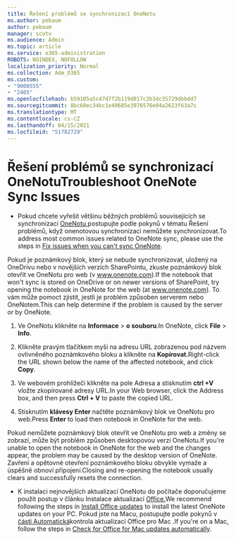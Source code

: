 ```yaml
---
title: Řešení problémů se synchronizací OneNotu
ms.author: pebaum
author: pebaum
manager: scotv
ms.audience: Admin
ms.topic: article
ms.service: o365-administration
ROBOTS: NOINDEX, NOFOLLOW
localization_priority: Normal
ms.collection: Adm_O365
ms.custom:
- "9000555"
- "2405"
ms.openlocfilehash: b59105a5c47d7f2b119d017c2b3dc35729dbbdd7
ms.sourcegitcommit: 8bc60ec34bc1e40685e3976576e04a2623f63a7c
ms.translationtype: MT
ms.contentlocale: cs-CZ
ms.lasthandoff: 04/15/2021
ms.locfileid: "51782729"
---
```

# <a name="troubleshoot-onenote-sync-issues"></a><span data-ttu-id="b0863-102">Řešení problémů se synchronizací OneNotu</span><span class="sxs-lookup"><span data-stu-id="b0863-102">Troubleshoot OneNote Sync Issues</span></span>

* <span data-ttu-id="b0863-103">Pokud chcete vyřešit většinu běžných problémů souvisejících se synchronizací [OneNotu,](https://support.office.com/article/Fix-issues-when-you-can-t-sync-OneNote-299495ef-66d1-448f-90c1-b785a6968d45)postupujte podle pokynů v tématu Řešení problémů, když onenotovou synchronizaci nemůžete synchronizovat.</span><span class="sxs-lookup"><span data-stu-id="b0863-103">To address most common issues related to OneNote sync, please use the steps in [Fix issues when you can't sync OneNote](https://support.office.com/article/Fix-issues-when-you-can-t-sync-OneNote-299495ef-66d1-448f-90c1-b785a6968d45).</span></span>

<span data-ttu-id="b0863-104">Pokud je poznámkový blok, který se nebude synchronizovat, uložený na OneDrivu nebo v novějších verzích SharePointu, zkuste poznámkový blok otevřít ve OneNotu pro web (v www.onenote.com).</span><span class="sxs-lookup"><span data-stu-id="b0863-104">If the notebook that won't sync is stored on OneDrive or on newer versions of SharePoint, try opening the notebook in OneNote for the web (at www.onenote.com).</span></span> <span data-ttu-id="b0863-105">To vám může pomoct zjistit, jestli je problém způsoben serverem nebo OneNotem.</span><span class="sxs-lookup"><span data-stu-id="b0863-105">This can help determine if the problem is caused by the server or by OneNote.</span></span>

1. <span data-ttu-id="b0863-106">Ve OneNotu klikněte na **Informace**  >  **o souboru**.</span><span class="sxs-lookup"><span data-stu-id="b0863-106">In OneNote, click **File** > **Info**.</span></span>

2. <span data-ttu-id="b0863-107">Klikněte pravým tlačítkem myši na adresu URL zobrazenou pod názvem ovlivněného poznámkového bloku a klikněte na **Kopírovat.**</span><span class="sxs-lookup"><span data-stu-id="b0863-107">Right-click the URL shown below the name of the affected notebook, and click **Copy**.</span></span>

3. <span data-ttu-id="b0863-108">Ve webovém prohlížeči klikněte na pole Adresa a stisknutím **ctrl +V** vložte zkopírované adresy URL.</span><span class="sxs-lookup"><span data-stu-id="b0863-108">In your Web browser, click the Address box, and then press **Ctrl + V** to paste the copied URL.</span></span>

4. <span data-ttu-id="b0863-109">Stisknutím **klávesy Enter** načtěte poznámkový blok ve OneNotu pro web.</span><span class="sxs-lookup"><span data-stu-id="b0863-109">Press **Enter** to load then notebook in OneNote for the web.</span></span>

<span data-ttu-id="b0863-110">Pokud nemůžete poznámkový blok otevřít ve OneNotu pro web a změny se zobrazí, může být problém způsoben desktopovou verzí OneNotu.</span><span class="sxs-lookup"><span data-stu-id="b0863-110">If you're unable to open the notebook in OneNote for the web and the changes appear, the problem may be caused by the desktop version of OneNote.</span></span> <span data-ttu-id="b0863-111">Zavření a opětovné otevření poznámkového bloku obvykle vymaže a úspěšně obnoví připojení.</span><span class="sxs-lookup"><span data-stu-id="b0863-111">Closing and re-opening the notebook usually clears and successfully resets the connection.</span></span>

* <span data-ttu-id="b0863-112">K instalaci nejnovějších aktualizací OneNotu do počítače doporučujeme použít postup v článku Instalace aktualizací [Office.](https://support.office.com/article/Install-Office-updates-2ab296f3-7f03-43a2-8e50-46de917611c5)</span><span class="sxs-lookup"><span data-stu-id="b0863-112">We recommend following the steps in [Install Office updates](https://support.office.com/article/Install-Office-updates-2ab296f3-7f03-43a2-8e50-46de917611c5) to install the latest OneNote updates on your PC.</span></span> <span data-ttu-id="b0863-113">Pokud jste na Macu, postupujte podle pokynů v [části Automatická](https://support.office.com/article/update-office-for-mac-automatically-bfd1e497-c24d-4754-92ab-910a4074d7c1)kontrola aktualizací Office pro Mac .</span><span class="sxs-lookup"><span data-stu-id="b0863-113">If you're on a Mac, follow the steps in [Check for Office for Mac updates automatically](https://support.office.com/article/update-office-for-mac-automatically-bfd1e497-c24d-4754-92ab-910a4074d7c1).</span></span>